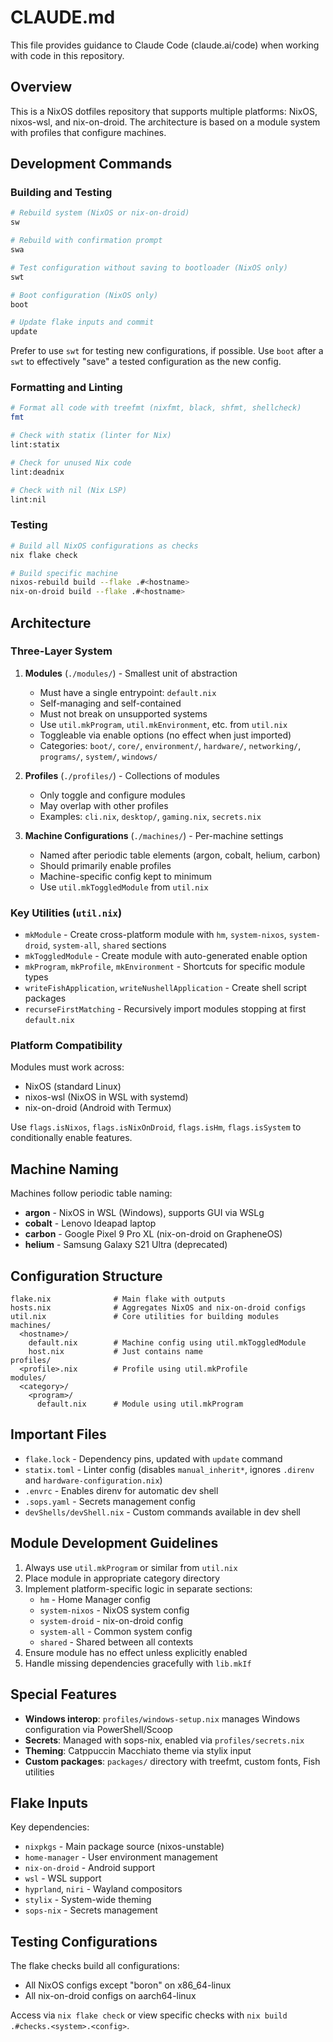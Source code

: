 # CLAUDE.md

This file provides guidance to Claude Code (claude.ai/code) when working with code in this repository.

## Overview

This is a NixOS dotfiles repository that supports multiple platforms: NixOS, nixos-wsl, and nix-on-droid. The architecture is based on a module system with profiles that configure machines.

## Development Commands

### Building and Testing

```bash
# Rebuild system (NixOS or nix-on-droid)
sw

# Rebuild with confirmation prompt
swa

# Test configuration without saving to bootloader (NixOS only)
swt

# Boot configuration (NixOS only)
boot

# Update flake inputs and commit
update
```

Prefer to use `swt` for testing new configurations, if possible. Use `boot` after a `swt` to effectively "save" a tested configuration as the new config.

### Formatting and Linting

```bash
# Format all code with treefmt (nixfmt, black, shfmt, shellcheck)
fmt

# Check with statix (linter for Nix)
lint:statix

# Check for unused Nix code
lint:deadnix

# Check with nil (Nix LSP)
lint:nil
```

### Testing

```bash
# Build all NixOS configurations as checks
nix flake check

# Build specific machine
nixos-rebuild build --flake .#<hostname>
nix-on-droid build --flake .#<hostname>
```

## Architecture

### Three-Layer System

1. **Modules** (`./modules/`) - Smallest unit of abstraction
   - Must have a single entrypoint: `default.nix`
   - Self-managing and self-contained
   - Must not break on unsupported systems
   - Use `util.mkProgram`, `util.mkEnvironment`, etc. from `util.nix`
   - Toggleable via enable options (no effect when just imported)
   - Categories: `boot/`, `core/`, `environment/`, `hardware/`, `networking/`, `programs/`, `system/`, `windows/`

2. **Profiles** (`./profiles/`) - Collections of modules
   - Only toggle and configure modules
   - May overlap with other profiles
   - Examples: `cli.nix`, `desktop/`, `gaming.nix`, `secrets.nix`

3. **Machine Configurations** (`./machines/`) - Per-machine settings
   - Named after periodic table elements (argon, cobalt, helium, carbon)
   - Should primarily enable profiles
   - Machine-specific config kept to minimum
   - Use `util.mkToggledModule` from `util.nix`

### Key Utilities (`util.nix`)

- `mkModule` - Create cross-platform module with `hm`, `system-nixos`, `system-droid`, `system-all`, `shared` sections
- `mkToggledModule` - Create module with auto-generated enable option
- `mkProgram`, `mkProfile`, `mkEnvironment` - Shortcuts for specific module types
- `writeFishApplication`, `writeNushellApplication` - Create shell script packages
- `recurseFirstMatching` - Recursively import modules stopping at first `default.nix`

### Platform Compatibility

Modules must work across:
- NixOS (standard Linux)
- nixos-wsl (NixOS in WSL with systemd)
- nix-on-droid (Android with Termux)

Use `flags.isNixos`, `flags.isNixOnDroid`, `flags.isHm`, `flags.isSystem` to conditionally enable features.

## Machine Naming

Machines follow periodic table naming:
- **argon** - NixOS in WSL (Windows), supports GUI via WSLg
- **cobalt** - Lenovo Ideapad laptop
- **carbon** - Google Pixel 9 Pro XL (nix-on-droid on GrapheneOS)
- **helium** - Samsung Galaxy S21 Ultra (deprecated)

## Configuration Structure

```
flake.nix              # Main flake with outputs
hosts.nix              # Aggregates NixOS and nix-on-droid configs
util.nix               # Core utilities for building modules
machines/
  <hostname>/
    default.nix        # Machine config using util.mkToggledModule
    host.nix           # Just contains name
profiles/
  <profile>.nix        # Profile using util.mkProfile
modules/
  <category>/
    <program>/
      default.nix      # Module using util.mkProgram
```

## Important Files

- `flake.lock` - Dependency pins, updated with `update` command
- `statix.toml` - Linter config (disables `manual_inherit*`, ignores `.direnv` and `hardware-configuration.nix`)
- `.envrc` - Enables direnv for automatic dev shell
- `.sops.yaml` - Secrets management config
- `devShells/devShell.nix` - Custom commands available in dev shell

## Module Development Guidelines

1. Always use `util.mkProgram` or similar from `util.nix`
2. Place module in appropriate category directory
3. Implement platform-specific logic in separate sections:
   - `hm` - Home Manager config
   - `system-nixos` - NixOS system config
   - `system-droid` - nix-on-droid config
   - `system-all` - Common system config
   - `shared` - Shared between all contexts
4. Ensure module has no effect unless explicitly enabled
5. Handle missing dependencies gracefully with `lib.mkIf`

## Special Features

- **Windows interop**: `profiles/windows-setup.nix` manages Windows configuration via PowerShell/Scoop
- **Secrets**: Managed with sops-nix, enabled via `profiles/secrets.nix`
- **Theming**: Catppuccin Macchiato theme via stylix input
- **Custom packages**: `packages/` directory with treefmt, custom fonts, Fish utilities

## Flake Inputs

Key dependencies:
- `nixpkgs` - Main package source (nixos-unstable)
- `home-manager` - User environment management
- `nix-on-droid` - Android support
- `wsl` - WSL support
- `hyprland`, `niri` - Wayland compositors
- `stylix` - System-wide theming
- `sops-nix` - Secrets management

## Testing Configurations

The flake checks build all configurations:
- All NixOS configs except "boron" on x86_64-linux
- All nix-on-droid configs on aarch64-linux

Access via `nix flake check` or view specific checks with `nix build .#checks.<system>.<config>`.
